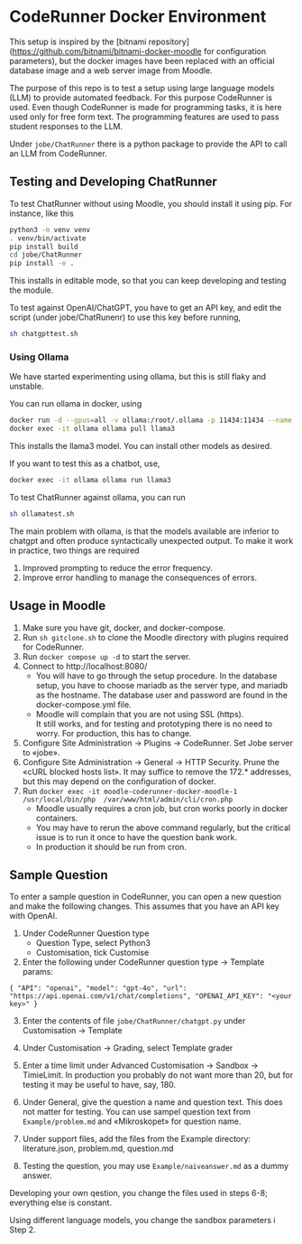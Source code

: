 # CodeRunner Docker Environment

This setup is inspired by the 
[bitnami repository](https://github.com/bitnami/bitnami-docker-moodle for configuration parameters),
but the docker images have been replaced with an official database
image and a web server image from Moodle.

The purpose of this repo is to test a setup using large language
models (LLM) to provide automated feedback.  For this purpose CodeRunner
is used.  Even though CodeRunner is made for programming tasks,
it is here used only for free form text.  The programming 
features are used to pass student responses to the LLM.

Under `jobe/ChatRunner` there is a python package to provide the
API to call an LLM from CodeRunner.

## Testing and Developing ChatRunner

To test ChatRunner without using Moodle, you should install it using pip.
For instance, like this
```sh
python3 -m venv venv
. venv/bin/activate
pip install build
cd jobe/ChatRunner
pip install -e .
```
This installs in editable mode, so that you can keep developing and testing 
the module.

To test against OpenAI/ChatGPT, you have to get an API key, and edit
the script (under jobe/ChatRunenr) to use this key before running,
```sh
sh chatgpttest.sh
```

### Using Ollama

We have started experimenting using ollama, but this is still flaky
and unstable.

You can run ollama in docker, using
```sh
docker run -d --gpus=all -v ollama:/root/.ollama -p 11434:11434 --name ollama ollama/ollama
docker exec -it ollama ollama pull llama3
```
This installs the llama3 model.  You can install other models as desired.

If you want to test this as a chatbot, use,
```sh
docker exec -it ollama ollama run llama3
```

To test ChatRunner against ollama, you can run 
```sh
sh ollamatest.sh
```

The main problem with ollama, is that the models available are inferior
to chatgpt and often produce syntactically unexpected output.  To make
it work in practice, two things are required
1.  Improved prompting to reduce the error frequency.
2.  Improve error handling to manage the consequences of errors.


## Usage in Moodle

1.  Make sure you have git, docker, and docker-compose.
2.  Run `sh gitclone.sh` to clone the Moodle directory with
    plugins required for CodeRunner.
3.  Run `docker compose up -d` to start the server.
4.  Connect to http://localhost:8080/
    + You will have to go through the setup procedure.
      In the database setup, you have to choose mariadb as
      the server type, and mariadb as the hostname.  The database
      user and password are found in the docker-compose.yml file.
    + Moodle will complain that you are not using SSL (https).  
      It still works, and for testing and prototyping there is no
      need to worry.  For production, this has to change.
5.  Configure Site Administration -> Plugins -> CodeRunner.
    Set Jobe server to «jobe».
5.  Configure Site Administration -> General -> HTTP Security.
    Prune the «cURL blocked hosts list».  It may suffice to remove
    the 172.* addresses, but this may depend on the configuration of
    docker.
6.  Run `docker exec -it moodle-coderunner-docker-moodle-1 /usr/local/bin/php  /var/www/html/admin/cli/cron.php`
    + Moodle usually requires a cron job, but cron works poorly in docker containers.  
    + You may have to rerun the above command regularly, but the critical issue is
      to run it once to have the question bank work.
    + In production it should be run from cron.


## Sample Question

To enter a sample question in CodeRunner, you can open a new question and make
the following changes.  This assumes that you have an API key with OpenAI.

1. Under CodeRunner Question type 
    + Question Type, select Python3
    + Customisation, tick Customise
2. Enter the following under CodeRunner question type -> Template params:
```
{ "API": "openai", "model": "gpt-4o", "url": "https://api.openai.com/v1/chat/completions", "OPENAI_API_KEY": "<your key>" }
```
3. Enter the contents of file `jobe/ChatRunner/chatgpt.py` under Customisation -> Template
4. Under Customisation -> Grading, select Template grader

4. Enter a time limit under Advanced Customisation -> Sandbox -> TimieLimit.
   In production you probably do not want more than 20, but for testing it may be
   useful to have, say, 180.
6. Under General, give the question a name and question text.  This does not matter
   for testing.  You can use sampel question text from `Example/problem.md` and
   «Mikroskopet» for question name.
7. Under support files, add the files from the Example directory:
   literature.json, problem.md, question.md
8. Testing the question, you may use `Example/naiveanswer.md` as a dummy answer.

Developing your own qestion, you change the files used in steps 6-8; everything else is
constant.

Using different language models, you change the sandbox parameters i Step 2.
